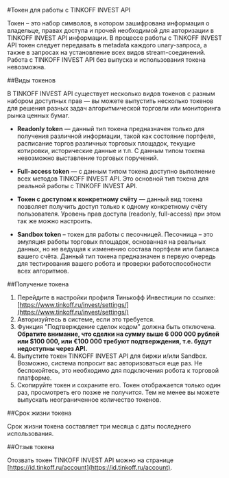 #Токен для работы с TINKOFF INVEST API

Токен – это набор символов, в котором зашифрована информация о владельце, правах доступа 
и прочей необходимой для авторизации в TINKOFF INVEST API
информации. В процессе работы с TINKOFF INVEST API токен следует передавать в metadata
каждого unary-запроса, а также в запросах на установление всех видов stream-соединений.
Работа с TINKOFF INVEST API без выпуска и использования токена невозможна.

##Виды токенов

В TINKOFF INVEST API существует несколько видов токенов с разным набором доступных прав — вы
можете выпустить несколько токенов для решения разных задач алгоритмической торговли или
мониторинга рынка ценных бумаг.

* **Readonly token** — данный тип токена предназначен только для получения различной
  информации, такой как состояние портфеля, расписание торгов различных торговых площадок, текущие
  котировки, исторические данные и т.п. С данным типом токена невозможно выставление
  торговых поручений.

* **Full-access token** — с данным типом токена доступно выполнение всех методов
  TINKOFF INVEST API. Это основной тип токена для реальной работы с TINKOFF INVEST API.

* **Токен с доступом к конкретному счёту** — данный вид токена позволяет получить доступ только к
  одному конкретному счёту пользователя. Уровень прав доступа (readonly, full-access) при этом так же
  можно настроить.

* **Sandbox token** – токен для работы с песочницей. Песочница – это эмуляция работы
  торговых площадок, основанная на реальных данных, но не ведущая к изменению состава
  портфеля или баланса вашего счёта. Данный тип токена предназначен в первую очередь для
  тестирования вашего робота и проверки работоспособности всех алгоритмов.

##Получение токена

1. Перейдите в настройки профиля Тинькофф Инвестиции по ссылке: [https://www.tinkoff.ru/invest/settings/](https://www.tinkoff.ru/invest/settings/)
2. Авторизуйтесь в системе, если это требуется.
3. Функция "Подтверждение сделок кодом" должна быть отключена. **Обратите внимание, что сделки на сумму
выше 6 000 000 рублей или $100 000, или €100 000 требуют подтверждения, т.е. будут недоступны через API.**
4. Выпустите токен TINKOFF INVEST API для биржи и/или Sandbox. Возможно, система попросит вас авторизоваться
   еще раз. Не беспокойтесь, это необходимо для подключения робота к торговой платформе.
5. Скопируйте токен и сохраните его. Токен отображается только один раз, просмотреть его позже не
   получится. Тем не менее вы можете выпускать неограниченное количество токенов.

##Срок жизни токена

Срок жизни токена составляет три месяца с даты последнего использования.

##Отзыв токена

Отозвать токен TINKOFF INVEST API можно на странице [https://id.tinkoff.ru/account](https://id.tinkoff.ru/account).
